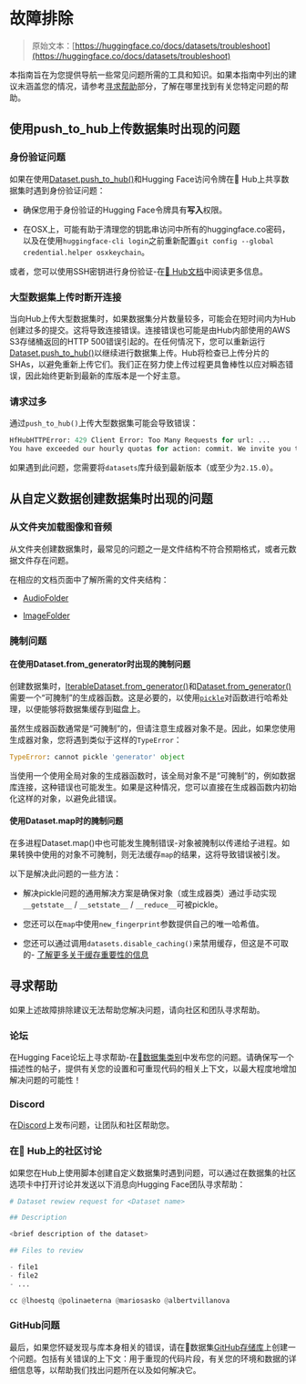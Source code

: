 # 故障排除

> 原始文本：[https://huggingface.co/docs/datasets/troubleshoot](https://huggingface.co/docs/datasets/troubleshoot)

本指南旨在为您提供导航一些常见问题所需的工具和知识。如果本指南中列出的建议未涵盖您的情况，请参考[寻求帮助](#asking-for-help)部分，了解在哪里找到有关您特定问题的帮助。

## 使用push_to_hub上传数据集时出现的问题

### 身份验证问题

如果在使用[Dataset.push_to_hub()](/docs/datasets/v2.17.0/en/package_reference/main_classes#datasets.Dataset.push_to_hub)和Hugging Face访问令牌在🤗 Hub上共享数据集时遇到身份验证问题：

+   确保您用于身份验证的Hugging Face令牌具有**写入**权限。

+   在OSX上，可能有助于清理您的钥匙串访问中所有的huggingface.co密码，以及在使用`huggingface-cli login`之前重新配置`git config --global credential.helper osxkeychain`。

或者，您可以使用SSH密钥进行身份验证-在[🤗 Hub文档](https://huggingface.co/docs/hub/security-git-ssh)中阅读更多信息。

### 大型数据集上传时断开连接

当向Hub上传大型数据集时，如果数据集分片数量较多，可能会在短时间内为Hub创建过多的提交。这将导致连接错误。连接错误也可能是由Hub内部使用的AWS S3存储桶返回的HTTP 500错误引起的。在任何情况下，您可以重新运行[Dataset.push_to_hub()](/docs/datasets/v2.17.0/en/package_reference/main_classes#datasets.Dataset.push_to_hub)以继续进行数据集上传。Hub将检查已上传分片的SHAs，以避免重新上传它们。我们正在努力使上传过程更具鲁棒性以应对瞬态错误，因此始终更新到最新的库版本是一个好主意。

### 请求过多

通过`push_to_hub()`上传大型数据集可能会导致错误：

```py
HfHubHTTPError: 429 Client Error: Too Many Requests for url: ...
You have exceeded our hourly quotas for action: commit. We invite you to retry later.
```

如果遇到此问题，您需要将`datasets`库升级到最新版本（或至少为`2.15.0`）。

## 从自定义数据创建数据集时出现的问题

### 从文件夹加载图像和音频

从文件夹创建数据集时，最常见的问题之一是文件结构不符合预期格式，或者元数据文件存在问题。

在相应的文档页面中了解所需的文件夹结构：

+   [AudioFolder](https://huggingface.co/docs/datasets/audio_dataset#audiofolder)

+   [ImageFolder](https://huggingface.co/docs/datasets/image_dataset#imagefolder)

### 腌制问题

#### 在使用Dataset.from_generator时出现的腌制问题

创建数据集时，[IterableDataset.from_generator()](/docs/datasets/v2.17.0/en/package_reference/main_classes#datasets.IterableDataset.from_generator)和[Dataset.from_generator()](/docs/datasets/v2.17.0/en/package_reference/main_classes#datasets.Dataset.from_generator)需要一个“可腌制”的生成器函数。这是必要的，以使用[`pickle`](https://docs.python.org/3/library/pickle.html)对函数进行哈希处理，以便能够将数据集缓存到磁盘上。

虽然生成器函数通常是“可腌制”的，但请注意生成器对象不是。因此，如果您使用生成器对象，您将遇到类似于这样的`TypeError`：

```py
TypeError: cannot pickle 'generator' object
```

当使用一个使用全局对象的生成器函数时，该全局对象不是“可腌制”的，例如数据库连接，这种错误也可能发生。如果是这种情况，您可以直接在生成器函数内初始化这样的对象，以避免此错误。

#### 使用Dataset.map时的腌制问题

在多进程Dataset.map()中也可能发生腌制错误-对象被腌制以传递给子进程。如果转换中使用的对象不可腌制，则无法缓存`map`的结果，这将导致错误被引发。

以下是解决此问题的一些方法：

+   解决pickle问题的通用解决方案是确保对象（或生成器类）通过手动实现`__getstate__` / `__setstate__` / `__reduce__`可被pickle。

+   您还可以在`map`中使用`new_fingerprint`参数提供自己的唯一哈希值。

+   您还可以通过调用`datasets.disable_caching()`来禁用缓存，但这是不可取的- [了解更多关于缓存重要性的信息](cache)

## 寻求帮助

如果上述故障排除建议无法帮助您解决问题，请向社区和团队寻求帮助。

### 论坛

在Hugging Face论坛上寻求帮助-在[🤗数据集类别](https://discuss.huggingface.co/c/datasets/10)中发布您的问题。请确保写一个描述性的帖子，提供有关您的设置和可重现代码的相关上下文，以最大程度地增加解决问题的可能性！

### Discord

在[Discord](http://hf.co/join/discord)上发布问题，让团队和社区帮助您。

### 在🤗 Hub上的社区讨论

如果您在Hub上使用脚本创建自定义数据集时遇到问题，可以通过在数据集的社区选项卡中打开讨论并发送以下消息向Hugging Face团队寻求帮助：

```py
# Dataset rewiew request for <Dataset name>

## Description

<brief description of the dataset>

## Files to review

- file1
- file2
- ...

cc @lhoestq @polinaeterna @mariosasko @albertvillanova
```

### GitHub问题

最后，如果您怀疑发现与库本身相关的错误，请在🤗数据集[GitHub存储库](https://github.com/huggingface/datasets/issues)上创建一个问题。包括有关错误的上下文：用于重现的代码片段，有关您的环境和数据的详细信息等，以帮助我们找出问题所在以及如何解决它。
